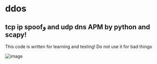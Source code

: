 # ddos

## tcp ip spoofو and udp dns APM by python and scapy!

This code is written for learning and testing!
Do not use it for bad things

![image](https://github.com/onionj/ddos/blob/master/ddos.jpg)

